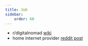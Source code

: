 ```yaml
---
title: Job
sidebar:
    order: 60
---
```


-   r/digitalnomad [wiki](https://www.reddit.com/r/digitalnomad/wiki/index/)
-   home internet provider [reddit post](https://www.reddit.com/r/NoContract/comments/g1b8p0/calyxinstitute_vs_connectall_vs_mobilecitizen_vs/)
